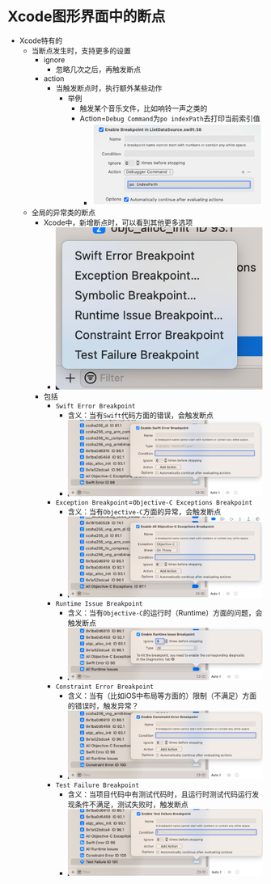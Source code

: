 # Xcode图形界面中的断点

* Xcode特有的
  * 当断点发生时，支持更多的设置
    * ignore
      * 忽略几次之后，再触发断点
    * action
      * 当触发断点时，执行额外某些动作
        * 举例
          * 触发某个音乐文件，比如响铃一声之类的
          * Action=`Debug Command`为`po indexPath`去打印当前索引值
            * ![xcode_br_action_cmd_po_indexpath](../assets/img/xcode_br_action_cmd_po_indexpath.png)
  * 全局的异常类的断点
    * Xcode中，新增断点时，可以看到其他更多选项
      * ![xcode_add_br_global](../assets/img/xcode_add_br_global.png)
    * 包括
      * `Swift Error Breakpoint`
        * 含义：当有`Swift`代码方面的错误，会触发断点
        * ![xcode_swift_error_br](../assets/img/xcode_swift_error_br.png)
      * `Exception Breakpoint`=`Objective-C Exceptions Breakpoint`
        * 含义：当有`Objective-C`方面的异常，会触发断点
        * ![xcode_objc_excepition_br](../assets/img/xcode_objc_excepition_br.png)
      * `Runtime Issue Breakpoint`
        * 含义：当有`Objective-C`的运行时（Runtime）方面的问题，会触发断点
        * ![xcode_runtime_issue_br](../assets/img/xcode_runtime_issue_br.png)
      * `Constraint Error Breakpoint`
        * 含义：当有（比如iOS中布局等方面的）限制（不满足）方面的错误时，触发异常？
        * ![xcode_constraint_error_br](../assets/img/xcode_constraint_error_br.png)
      * `Test Failure Breakpoint`
        * 含义：当项目代码中有测试代码时，且运行时测试代码运行发现条件不满足，测试失败时，触发断点
        * ![xcode_test_failure_br](../assets/img/xcode_test_failure_br.png)
